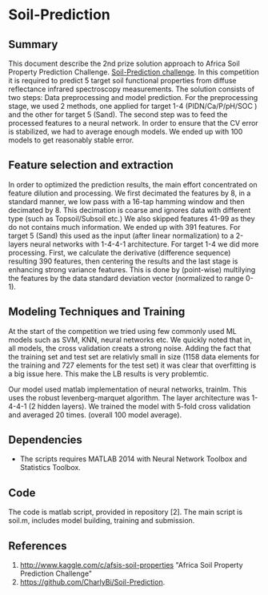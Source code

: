 Soil-Prediction
===============


## Summary

This document describe the 2nd prize solution approach to Africa Soil
Property Prediction Challenge. [Soil-Prediction challenge](http://www.kaggle.com/c/afsis-soil-properties).
In this competition it is required to
predict 5 target soil functional properties from diffuse reflectance
infrared spectroscopy measurements. 
The solution consists of two steps: Data preprocessing and model
prediction. For the preprocessing stage, we used 2 methods, one
applied for target 1-4 (PIDN/Ca/P/pH/SOC ) and the other for target 5 (Sand).
The second step was to feed the processed features to a neural
network. In order to ensure that the CV error is stabilized, we had
to average enough models. We ended up with 100 models to get
reasonably stable error.  

## Feature selection and extraction

In order to optimized the prediction results, the main effort
concentrated on feature dilution and processing. We first decimated the
features by 8, in a standard manner, we low pass with a 16-tap hamming window and
then decimated by 8. This decimation is coarse and ignores data with
different type (such as Topsoil/Subsoil etc.) 
We also skipped features 41-99 as they do not contains much
information. We ended up with 391 features. For target 5 
(Sand) this used as the input (after linear
normalization) to a 2-layers neural networks with 1-4-4-1 architecture.
For target 1-4 we did more processing. First, we calculate the
derivative (difference sequence) resulting 390 features, then centering
the results and the last stage is enhancing strong variance features.
This is done by (point-wise) multilying the features by the data
standard deviation vector (normalized to range 0-1).


## Modeling Techniques and Training

At the start of the competition we tried using few commonly used ML
models such as SVM, KNN, neural networks etc. We quickly noted that
in, all models, the cross validation creats a strong noise. Adding the
fact that the training set and test set are relativly small in size
(1158 data elements for the training and 727 elements for the test
set) it was clear that overfitting is a big issue here. This make the
LB results is very problemtic.

Our model used matlab implementation of neural networks, trainlm.
This uses the robust levenberg-marquet algorithm. The layer
architecture was 1-4-4-1 (2 hidden layers). We trained the model with
5-fold cross validation and averaged 20 times. (overall 100 model
average).

## Dependencies
* The scripts requires MATLAB 2014 with Neural Network Toolbox and Statistics Toolbox.


## Code
The code is matlab script, provided in repository [2].
The main script is soil.m, includes model building, training and submission.  


## References
1. http://www.kaggle.com/c/afsis-soil-properties "Africa Soil Property Prediction Challenge"
2. https://github.com/CharlyBi/Soil-Prediction.
